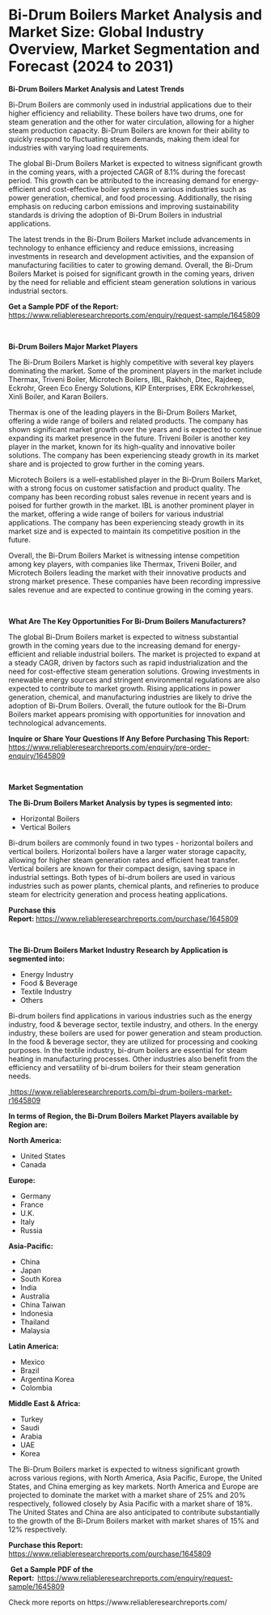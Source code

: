 <p><h1>Bi-Drum Boilers Market Analysis and Market Size: Global Industry Overview, Market Segmentation and Forecast (2024 to 2031)</h1></p><p><strong>Bi-Drum Boilers Market Analysis and Latest Trends</strong></p>
<p><p>Bi-Drum Boilers are commonly used in industrial applications due to their higher efficiency and reliability. These boilers have two drums, one for steam generation and the other for water circulation, allowing for a higher steam production capacity. Bi-Drum Boilers are known for their ability to quickly respond to fluctuating steam demands, making them ideal for industries with varying load requirements.</p><p>The global Bi-Drum Boilers Market is expected to witness significant growth in the coming years, with a projected CAGR of 8.1% during the forecast period. This growth can be attributed to the increasing demand for energy-efficient and cost-effective boiler systems in various industries such as power generation, chemical, and food processing. Additionally, the rising emphasis on reducing carbon emissions and improving sustainability standards is driving the adoption of Bi-Drum Boilers in industrial applications.</p><p>The latest trends in the Bi-Drum Boilers Market include advancements in technology to enhance efficiency and reduce emissions, increasing investments in research and development activities, and the expansion of manufacturing facilities to cater to growing demand. Overall, the Bi-Drum Boilers Market is poised for significant growth in the coming years, driven by the need for reliable and efficient steam generation solutions in various industrial sectors.</p></p>
<p><strong>Get a Sample PDF of the Report:&nbsp;</strong> <a href="https://www.reliableresearchreports.com/enquiry/request-sample/1645809">https://www.reliableresearchreports.com/enquiry/request-sample/1645809</a></p>
<p>&nbsp;</p>
<p><strong>Bi-Drum Boilers Major Market Players</strong></p>
<p><p>The Bi-Drum Boilers Market is highly competitive with several key players dominating the market. Some of the prominent players in the market include Thermax, Triveni Boiler, Microtech Boilers, IBL, Rakhoh, Dtec, Rajdeep, Eckrohr, Green Eco Energy Solutions, KIP Enterprises, ERK Eckrohrkessel, Xinli Boiler, and Karan Boilers.</p><p>Thermax is one of the leading players in the Bi-Drum Boilers Market, offering a wide range of boilers and related products. The company has shown significant market growth over the years and is expected to continue expanding its market presence in the future. Triveni Boiler is another key player in the market, known for its high-quality and innovative boiler solutions. The company has been experiencing steady growth in its market share and is projected to grow further in the coming years.</p><p>Microtech Boilers is a well-established player in the Bi-Drum Boilers Market, with a strong focus on customer satisfaction and product quality. The company has been recording robust sales revenue in recent years and is poised for further growth in the market. IBL is another prominent player in the market, offering a wide range of boilers for various industrial applications. The company has been experiencing steady growth in its market size and is expected to maintain its competitive position in the future.</p><p>Overall, the Bi-Drum Boilers Market is witnessing intense competition among key players, with companies like Thermax, Triveni Boiler, and Microtech Boilers leading the market with their innovative products and strong market presence. These companies have been recording impressive sales revenue and are expected to continue growing in the coming years.</p></p>
<p>&nbsp;</p>
<p><strong>What Are The Key Opportunities For Bi-Drum Boilers Manufacturers?</strong></p>
<p><p>The global Bi-Drum Boilers market is expected to witness substantial growth in the coming years due to the increasing demand for energy-efficient and reliable industrial boilers. The market is projected to expand at a steady CAGR, driven by factors such as rapid industrialization and the need for cost-effective steam generation solutions. Growing investments in renewable energy sources and stringent environmental regulations are also expected to contribute to market growth. Rising applications in power generation, chemical, and manufacturing industries are likely to drive the adoption of Bi-Drum Boilers. Overall, the future outlook for the Bi-Drum Boilers market appears promising with opportunities for innovation and technological advancements.</p></p>
<p><strong>Inquire or Share Your Questions If Any Before Purchasing This Report:</strong> <a href="https://www.reliableresearchreports.com/enquiry/pre-order-enquiry/1645809">https://www.reliableresearchreports.com/enquiry/pre-order-enquiry/1645809</a></p>
<p>&nbsp;</p>
<p><strong>Market Segmentation</strong></p>
<p><strong>The Bi-Drum Boilers Market Analysis by types is segmented into:</strong></p>
<p><ul><li>Horizontal Boilers</li><li>Vertical Boilers</li></ul></p>
<p><p>Bi-drum boilers are commonly found in two types - horizontal boilers and vertical boilers. Horizontal boilers have a larger water storage capacity, allowing for higher steam generation rates and efficient heat transfer. Vertical boilers are known for their compact design, saving space in industrial settings. Both types of bi-drum boilers are used in various industries such as power plants, chemical plants, and refineries to produce steam for electricity generation and process heating applications.</p></p>
<p><strong>Purchase this Report:&nbsp;</strong><a href="https://www.reliableresearchreports.com/purchase/1645809">https://www.reliableresearchreports.com/purchase/1645809</a></p>
<p>&nbsp;</p>
<p><strong>The Bi-Drum Boilers Market Industry Research by Application is segmented into:</strong></p>
<p><ul><li>Energy Industry</li><li>Food & Beverage</li><li>Textile Industry</li><li>Others</li></ul></p>
<p><p>Bi-drum boilers find applications in various industries such as the energy industry, food & beverage sector, textile industry, and others. In the energy industry, these boilers are used for power generation and steam production. In the food & beverage sector, they are utilized for processing and cooking purposes. In the textile industry, bi-drum boilers are essential for steam heating in manufacturing processes. Other industries also benefit from the efficiency and versatility of bi-drum boilers for their steam generation needs.</p></p>
<p><a href="https://www.reliableresearchreports.com/bi-drum-boilers-market-r1645809">&nbsp;https://www.reliableresearchreports.com/bi-drum-boilers-market-r1645809</a></p>
<p><strong>In terms of Region, the Bi-Drum Boilers Market Players available by Region are:</strong></p>
<p>
    <p> <strong> North America: </strong>
        <ul>
            <li>United States</li>
            <li>Canada</li>
        </ul>
        </p> 
    <p> <strong> Europe: </strong>
        <ul>
            <li>Germany</li>
            <li>France</li>
            <li>U.K.</li>
            <li>Italy</li>
            <li>Russia</li>
        </ul>
        </p> 
    <p> <strong> Asia-Pacific: </strong>
        <ul>
            <li>China</li>
            <li>Japan</li>
            <li>South Korea</li>
            <li>India</li>
            <li>Australia</li>
            <li>China Taiwan</li>
            <li>Indonesia</li>
            <li>Thailand</li>
            <li>Malaysia</li>
        </ul>
        </p> 
    <p> <strong> Latin America: </strong>
        <ul>
            <li>Mexico</li>
            <li>Brazil</li>
            <li>Argentina Korea</li>
            <li>Colombia</li>
        </ul>
        </p> 
    <p> <strong> Middle East & Africa: </strong>
        <ul>
            <li>Turkey</li>
            <li>Saudi</li>
            <li>Arabia</li>
            <li>UAE</li>
            <li>Korea</li>
        </ul>
    </p>
    </p>
<p><p>The Bi-Drum Boilers market is expected to witness significant growth across various regions, with North America, Asia Pacific, Europe, the United States, and China emerging as key markets. North America and Europe are projected to dominate the market with a market share of 25% and 20% respectively, followed closely by Asia Pacific with a market share of 18%. The United States and China are also anticipated to contribute substantially to the growth of the Bi-Drum Boilers market with market shares of 15% and 12% respectively.</p></p>
<p><strong>Purchase this Report: </strong><a href="https://www.reliableresearchreports.com/purchase/1645809">https://www.reliableresearchreports.com/purchase/1645809</a></p>
<p>&nbsp;<strong>Get a Sample PDF of the Report:&nbsp;&nbsp;</strong><a href="https://www.reliableresearchreports.com/enquiry/request-sample/1645809">https://www.reliableresearchreports.com/enquiry/request-sample/1645809</a></p>
<p><strong></strong></p>
<p>Check more reports on https://www.reliableresearchreports.com/</p>